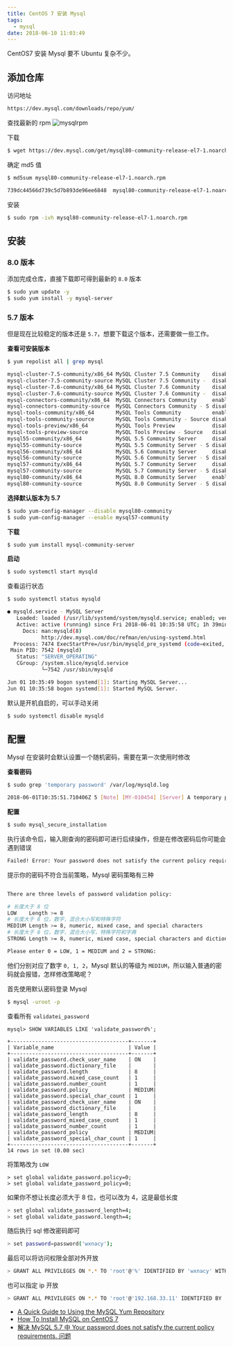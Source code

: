 ```yaml
---
title: CentOS 7 安装 Mysql
tags:
  - mysql
date: 2018-06-10 11:03:49
---
```



CentOS7 安装 Mysql 要不 Ubuntu 复杂不少。
<!-- more --><!-- toc -->

## 添加仓库

访问地址

```bash
https://dev.mysql.com/downloads/repo/yum/
```

查找最新的 rpm
![mysqlrpm](/images/mysqlrpm.png)

下载

```bash
$ wget https://dev.mysql.com/get/mysql80-community-release-el7-1.noarch.rpm
```

确定 md5 值

```bash
$ md5sum mysql80-community-release-el7-1.noarch.rpm

739dc44566d739c5d7b893de96ee6848  mysql80-community-release-el7-1.noarch.rpm
```

安装

```bash
$ sudo rpm -ivh mysql80-community-release-el7-1.noarch.rpm
```



## 安装

### 8.0 版本

添加完成仓库，直接下载即可得到最新的 `8.0` 版本
```bash
$ sudo yum update -y
$ sudo yum install -y mysql-server
```

### 5.7 版本

但是现在比较稳定的版本还是 `5.7`，想要下载这个版本，还需要做一些工作。

**查看可安装版本**

```bash
$ yum repolist all | grep mysql

mysql-cluster-7.5-community/x86_64 MySQL Cluster 7.5 Community    disabled
mysql-cluster-7.5-community-source MySQL Cluster 7.5 Community -  disabled
mysql-cluster-7.6-community/x86_64 MySQL Cluster 7.6 Community    disabled
mysql-cluster-7.6-community-source MySQL Cluster 7.6 Community -  disabled
mysql-connectors-community/x86_64  MySQL Connectors Community     enabled:    51
mysql-connectors-community-source  MySQL Connectors Community - S disabled
mysql-tools-community/x86_64       MySQL Tools Community          enabled:    63
mysql-tools-community-source       MySQL Tools Community - Source disabled
mysql-tools-preview/x86_64         MySQL Tools Preview            disabled
mysql-tools-preview-source         MySQL Tools Preview - Source   disabled
mysql55-community/x86_64           MySQL 5.5 Community Server     disabled
mysql55-community-source           MySQL 5.5 Community Server - S disabled
mysql56-community/x86_64           MySQL 5.6 Community Server     disabled
mysql56-community-source           MySQL 5.6 Community Server - S disabled
mysql57-community/x86_64           MySQL 5.7 Community Server     disabled
mysql57-community-source           MySQL 5.7 Community Server - S disabled
mysql80-community/x86_64           MySQL 8.0 Community Server     enabled:    17
mysql80-community-source           MySQL 8.0 Community Server - S disabled
```

**选择默认版本为 5.7**

```bash
$ sudo yum-config-manager --disable mysql80-community
$ sudo yum-config-manager --enable mysql57-community
```

**下载**

```bash
$ sudo yum install mysql-community-server
```

**启动**

```bash
$ sudo systemctl start mysqld
```

查看运行状态

```bash
$ sudo systemctl status mysqld

● mysqld.service - MySQL Server
   Loaded: loaded (/usr/lib/systemd/system/mysqld.service; enabled; vendor preset: disabled)
   Active: active (running) since Fri 2018-06-01 10:35:58 UTC; 1h 39min ago
     Docs: man:mysqld(8)
           http://dev.mysql.com/doc/refman/en/using-systemd.html
  Process: 7474 ExecStartPre=/usr/bin/mysqld_pre_systemd (code=exited, status=0/SUCCESS)
 Main PID: 7542 (mysqld)
   Status: "SERVER_OPERATING"
   CGroup: /system.slice/mysqld.service
           └─7542 /usr/sbin/mysqld

Jun 01 10:35:49 bogon systemd[1]: Starting MySQL Server...
Jun 01 10:35:58 bogon systemd[1]: Started MySQL Server.
```

默认是开机自启的，可以手动关闭

```bash
$ sudo systemctl disable mysqld
```

## 配置

Mysql 在安装时会默认设置一个随机密码，需要在第一次使用时修改

**查看密码**

```bash
$ sudo grep 'temporary password' /var/log/mysqld.log

2018-06-01T10:35:51.710406Z 5 [Note] [MY-010454] [Server] A temporary password is generated for root@localhost: Vq9wOQ&trFs*
```

**配置**

```bash
$ sudo mysql_secure_installation
```

执行该命令后，输入刚查询的密码即可进行后续操作，但是在修改密码后你可能会遇到错误

```bash
Failed! Error: Your password does not satisfy the current policy requirements
```

提示你的密码不符合当前策略，Mysql 密码策略有三种

```bash

There are three levels of password validation policy:

# 长度大于 8 位
LOW    Length >= 8
# 长度大于 8 位，数字，混合大小写和特殊字符
MEDIUM Length >= 8, numeric, mixed case, and special characters
# 长度大于 8 位，数字，混合大小写，特殊字符和字典
STRONG Length >= 8, numeric, mixed case, special characters and dictionary

Please enter 0 = LOW, 1 = MEDIUM and 2 = STRONG:
```

他们分别对应了数字 `0, 1, 2`，Mysql 默认的等级为 `MEDIUM`，所以输入普通的密码就会报错，怎样修改策略呢？

首先使用默认密码登录 Mysql

```bash
$ mysql -uroot -p
```

查看所有 `validatei_password`

```mysql
mysql> SHOW VARIABLES LIKE 'validate_password%';

+--------------------------------------+-------+
| Variable_name                        | Value |
+--------------------------------------+-------+
| validate_password.check_user_name    | ON    |
| validate_password.dictionary_file    |       |
| validate_password.length             | 8     |
| validate_password.mixed_case_count   | 1     |
| validate_password.number_count       | 1     |
| validate_password.policy             | MEDIUM|
| validate_password.special_char_count | 1     |
| validate_password_check_user_name    | ON    |
| validate_password_dictionary_file    |       |
| validate_password_length             | 8     |
| validate_password_mixed_case_count   | 1     |
| validate_password_number_count       | 1     |
| validate_password_policy             | MEDIUM|
| validate_password_special_char_count | 1     |
+--------------------------------------+-------+
14 rows in set (0.00 sec)
```

将策略改为 `LOW`

```mysql
> set global validate_password.policy=0;
> set global validate_password_policy=0;
```

如果你不想让长度必须大于 8 位，也可以改为 4，这是最低长度

```bash
> set global validate_password_length=4;
> set global validate_password.length=4;
```

随后执行 sql 修改密码即可

```bash
> set password=password('wxnacy');
```

最后可以将访问权限全部对外开放

```bash
> GRANT ALL PRIVILEGES ON *.* TO 'root'@'%' IDENTIFIED BY 'wxnacy' WITH GRANT OPTION;
```

也可以指定 ip 开放

```bash
> GRANT ALL PRIVILEGES ON *.* TO 'root'@'192.168.33.11' IDENTIFIED BY 'wxnacy' WITH GRANT OPTION;
```


- [A Quick Guide to Using the MySQL Yum Repository](https://dev.mysql.com/doc/mysql-yum-repo-quick-guide/en/)
- [How To Install MySQL on CentOS 7](https://www.digitalocean.com/community/tutorials/how-to-install-mysql-on-centos-7)
- [解决 MySQL 5.7 中 Your password does not satisfy the current policy requirements. 问题](https://blog.csdn.net/maxsky/article/details/51171474)

